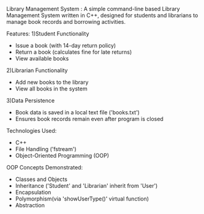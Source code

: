 Library Management System :
A simple command-line based Library Management System written in C++, designed for students and librarians to manage book records and borrowing activities.

 Features:
 1)Student Functionality
  - Issue a book (with 14-day return policy)
  - Return a book (calculates fine for late returns)
  - View available books
    
 2)Librarian Functionality
  - Add new books to the library
  - View all books in the system
    
 3)Data Persistence
  - Book data is saved in a local text file ('books.txt')
  - Ensures book records remain even after program is closed

Technologies Used:
- C++
- File Handling ('fstream')
- Object-Oriented Programming (OOP)

OOP Concepts Demonstrated:
- Classes and Objects
- Inheritance ('Student' and 'Librarian' inherit from 'User')
- Encapsulation
- Polymorphism(via 'showUserType()' virtual function)
- Abstraction

